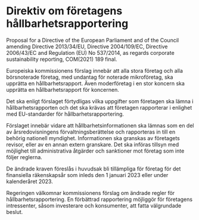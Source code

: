 # Direktiv om företagens hållbarhetsrapportering

Proposal for a Directive of the European Parliament and of the Council amending Directive 2013/34/EU, Directive 2004/109/EC, Directive 2006/43/EC and Regulation (EU) No 537/2014, as regards corporate sustainability reporting, COM(2021) 189 final.

Europeiska kommissionens förslag innebär att alla stora företag och alla börsnoterade företag, med undantag för noterade mikroföretag, ska upprätta en hållbarhetsrapport. Även moderföretag i en stor koncern ska upprätta en hållbarhetsrapport för koncernen.

Det ska enligt förslaget förtydligas vilka uppgifter som företagen ska lämna i hållbarhetsrapporten och det ska krävas att företagen rapporterar i enlighet med EU-standarder för hållbarhetsrapportering.

Förslaget innebär vidare att hållbarhetsinformationen ska lämnas som en del av årsredovisningens förvaltningsberättelse och rapporteras in till en behörig nationell myndighet. Informationen ska granskas av företagets revisor, eller av en annan extern granskare. Det ska införas tillsyn med möjlighet till administrativa åtgärder och sanktioner mot företag som inte följer reglerna.

De ändrade kraven föreslås i huvudsak bli tillämpliga för företag för det finansiella räkenskapsår som inleds den 1 januari 2023 eller under kalenderåret 2023.

Regeringen välkomnar kommissionens förslag om ändrade regler för hållbarhetsrapportering. En förbättrad rapportering möjliggör för företagens intressenter, såsom investerare och konsumenter, att fatta välgrundade beslut.
